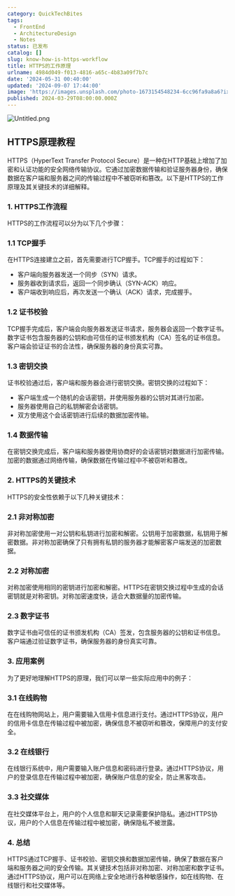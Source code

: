 ```yaml
---
category: QuickTechBites
tags:
  - FrontEnd
  - ArchitectureDesign
  - Notes
status: 已发布
catalog: []
slug: know-how-is-https-workflow
title: HTTPS的工作原理
urlname: 4984d049-f013-4816-a65c-4b83a09f7b7c
date: '2024-05-31 00:40:00'
updated: '2024-09-07 17:44:00'
image: 'https://images.unsplash.com/photo-1673154548234-6cc96fa9a8a6?ixlib=rb-4.0.3&q=85&fm=jpg&crop=entropy&cs=srgb'
published: 2024-03-29T08:00:00.000Z
---
```


![Untitled.png](https://prod-files-secure.s3.us-west-2.amazonaws.com/5d24fe63-e567-4804-86f9-9fdc62e13082/2950c759-0255-4c0a-becc-122aae8c82c0/Untitled.png?X-Amz-Algorithm=AWS4-HMAC-SHA256&X-Amz-Content-Sha256=UNSIGNED-PAYLOAD&X-Amz-Credential=ASIAZI2LB4666YWBFOFM%2F20250205%2Fus-west-2%2Fs3%2Faws4_request&X-Amz-Date=20250205T053740Z&X-Amz-Expires=3600&X-Amz-Security-Token=IQoJb3JpZ2luX2VjECUaCXVzLXdlc3QtMiJHMEUCIHuPSz2ad6kKk3U1wKCU4KVVInFws1mA17KPhIEKrMgcAiEA5ndxr9Shud3AO8DRKxAsYwyMMaueWwokaBm0vKXXa9gq%2FwMIPhAAGgw2Mzc0MjMxODM4MDUiDBDNzuaFrBNESi%2FbSircA7acoXE4ZP07r1iUvTG5o2mYRWXSVDB%2F9XAWMBgHW%2Frszk2pH3ymCV9V3E7gR5Ys8OJuff4gLswKeJ%2FPRhoNKSBVkMirc9IuLRQdBux0OZizkR3EoN4zwpoeLilydG5gglSIZrBk4xtgOSg%2FAaoNMfuKuevqI6VnXMvThrPkK2gmO963SUPAYWZjD3cWggBJTNg924Nq9JK6r%2BVsQST%2F21M8ebZkH67s7QViAt4MtumAGCaU44obHbl3TkJbewRUP0N9F1XupWedYUc4gnW4WfZt7AlrMTar6Tl8DxwKx6bR6O4HdY4V1W9NNwVdvFg0p%2F%2FOO2VoAtK%2FdD87Pa6CSGA11AtKnY5oSKGaqw9RNBnZB7JaJKCtFbVw24Y6v0FurpdXyVEQ%2FQnNH4mNWSlwCxed%2BrXd2ooDI4JfC0LKunbyV3xwoSAiT3%2F3EdbBXV65yzL%2Fi9jGlNnkfzaBTB3%2BaOU4oJLzKRCjvqYfcbuQO8KSoxU%2BQawqAG%2BTUv0zOtNHA3MACs3ddupys4DhEtFx5Woquz31YgBwrGgk24e0Y6LSkr%2B%2FCgWtghtKg7peXF6U%2BP2esVmcw0wDeRaLLmey0d%2BszcYq2Zdk7erKApZ33gfgrv%2BxFnz%2FjnCxjC%2FgMM7di70GOqUB3FnJ%2FcuSbfO7Nf0ose3zEKc7AlUNHhHtHX9ywxA6RcePiadRNwzF8P0fCG0Pf5%2FmZDYC6ec2HTpaJ9tIvqdSqz5IF7JF9iw3WoHkpBuIIVnVwRgcFhwgQ5PZ8CI2c0QUAeJKzsUIKw98hLwnqOIH4svYCOVDnWgZtB%2BsNROVl5TYBLAwctnNu0SBrR%2BAiwm5GMgQ%2F9qDM3qSzdjdrJMblmx7LTmW&X-Amz-Signature=2a850b4152a00eafa7ff45d0e63a5b69ce7ed2f0d7dbece9ff1f3ff09039db84&X-Amz-SignedHeaders=host&x-id=GetObject)


## HTTPS原理教程


HTTPS（HyperText Transfer Protocol Secure）是一种在HTTP基础上增加了加密和认证功能的安全网络传输协议。它通过加密数据传输和验证服务器身份，确保数据在客户端和服务器之间的传输过程中不被窃听和篡改。以下是HTTPS的工作原理及其关键技术的详细解释。


### 1. HTTPS工作流程


HTTPS的工作流程可以分为以下几个步骤：


### 1.1 TCP握手


在HTTPS连接建立之前，首先需要进行TCP握手。TCP握手的过程如下：

- 客户端向服务器发送一个同步（SYN）请求。
- 服务器收到请求后，返回一个同步确认（SYN-ACK）响应。
- 客户端收到响应后，再次发送一个确认（ACK）请求，完成握手。

### 1.2 证书校验


TCP握手完成后，客户端会向服务器发送证书请求，服务器会返回一个数字证书。数字证书包含服务器的公钥和由可信任的证书颁发机构（CA）签名的证书信息。客户端会验证证书的合法性，确保服务器的身份真实可靠。


### 1.3 密钥交换


证书校验通过后，客户端和服务器会进行密钥交换。密钥交换的过程如下：

- 客户端生成一个随机的会话密钥，并使用服务器的公钥对其进行加密。
- 服务器使用自己的私钥解密会话密钥。
- 双方使用这个会话密钥进行后续的数据加密传输。

### 1.4 数据传输


在密钥交换完成后，客户端和服务器使用协商好的会话密钥对数据进行加密传输。加密的数据通过网络传输，确保数据在传输过程中不被窃听和篡改。


### 2. HTTPS的关键技术


HTTPS的安全性依赖于以下几种关键技术：


### 2.1 非对称加密


非对称加密使用一对公钥和私钥进行加密和解密。公钥用于加密数据，私钥用于解密数据。非对称加密确保了只有拥有私钥的服务器才能解密客户端发送的加密数据。


### 2.2 对称加密


对称加密使用相同的密钥进行加密和解密。HTTPS在密钥交换过程中生成的会话密钥就是对称密钥。对称加密速度快，适合大数据量的加密传输。


### 2.3 数字证书


数字证书由可信任的证书颁发机构（CA）签发，包含服务器的公钥和证书信息。客户端通过验证数字证书，确保服务器的身份真实可靠。


### 3. 应用案例


为了更好地理解HTTPS的原理，我们可以举一些实际应用中的例子：


### 3.1 在线购物


在在线购物网站上，用户需要输入信用卡信息进行支付。通过HTTPS协议，用户的信用卡信息在传输过程中被加密，确保信息不被窃听和篡改，保障用户的支付安全。


### 3.2 在线银行


在线银行系统中，用户需要输入账户信息和密码进行登录。通过HTTPS协议，用户的登录信息在传输过程中被加密，确保账户信息的安全，防止黑客攻击。


### 3.3 社交媒体


在社交媒体平台上，用户的个人信息和聊天记录需要保护隐私。通过HTTPS协议，用户的个人信息在传输过程中被加密，确保隐私不被泄露。


### 4. 总结


HTTPS通过TCP握手、证书校验、密钥交换和数据加密传输，确保了数据在客户端和服务器之间的安全传输。其关键技术包括非对称加密、对称加密和数字证书。通过HTTPS协议，用户可以在网络上安全地进行各种敏感操作，如在线购物、在线银行和社交媒体等。

